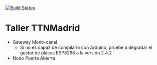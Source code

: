 [![Build Status](https://travis-ci.org/jfmateos/thethingnetwork_madrid_taller_gateway_nodo_single_channel.svg?branch=master)](https://travis-ci.org/jfmateos/thethingnetwork_madrid_taller_gateway_nodo_single_channel)

# Taller TTNMadrid

- Gateway Mono-canal
  - Si no es capaz de compilarlo con Arduino, pruebe a degradar el gestor de placas ESP8266 a la versión 2.4.2
- Nodo Puerta Abierta
